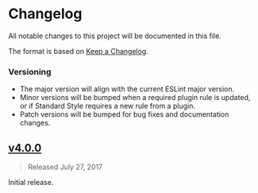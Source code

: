 # Changelog
All notable changes to this project will be documented in this file.

The format is based on [Keep a Changelog](http://keepachangelog.com/en/1.0.0/).

### Versioning
 - The major version will align with the current ESLint major version.
 - Minor versions will be bumped when a required plugin rule is updated, or if Standard Style requires a new rule from a plugin.
 - Patch versions will be bumped for bug fixes and documentation changes.

## [v4.0.0](https://github.com/adamelliotfields/eslint-plugin-semistandard-react/releases/tag/v4.0.0)
> Released July 27, 2017

Initial release.
